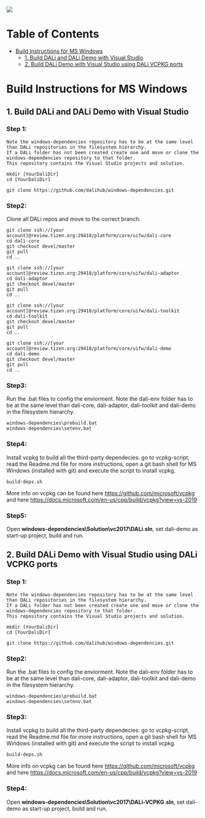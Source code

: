 <img src="https://dalihub.github.io/images/DaliLogo320x200.png">

# Table of Contents

  * [Build Instructions for MS Windows](#build-instructions)
      * [1. Build DALi and DALi Demo with Visual Studio](#1-build-with-visual-studio)
      * [2. Build DALi Demo with Visual Studio using DALi VCPKG ports](#2-buil-with-vcpkg)

# Build Instructions for MS Windows

## 1. Build DALi and DALi Demo with Visual Studio

### Step 1:
    Note the windows-dependencies repository has to be at the same level than DALi repositories in the filesystem hierarchy.
    If a DALi folder has not been created create one and move or clone the windows-dependencies repository to that folder.
    This repository contains the Visual Studio projects and solution.

    mkdir [YourDaliDir]
    cd [YourDaliDir]

    git clone https://github.com/dalihub/windows-dependencies.git
    
### Step2:
Clone all DALi repos and move to the correct branch:

    git clone ssh://[your account]@review.tizen.org:29418/platform/core/uifw/dali-core
    cd dali-core
    git checkout devel/master
    git pull
    cd ..

    git clone ssh://[your account]@review.tizen.org:29418/platform/core/uifw/dali-adaptor
    cd dali-adaptor
    git checkout devel/master
    git pull
    cd ..

    git clone ssh://[your account]@review.tizen.org:29418/platform/core/uifw/dali-toolkit
    cd dali-toolkit
    git checkout devel/master
    git pull
    cd ..

    git clone ssh://[your account]@review.tizen.org:29418/platform/core/uifw/dali-demo
    cd dali-demo
    git checkout devel/master
    git pull
    cd ..

### Step3:
Run the .bat files to config the enviorment. Note the dali-env folder has to be at the same level than dali-core, dali-adaptor, dali-toolkit and dali-demo in the filesystem hierarchy.

    windows-dependencies\prebuild.bat
    windows-dependencies\setenv.bat

### Step4:
Install vcpkg to build all the third-party dependecies: go to vcpkg-script, read the Readme.md file for more instructions,
open a git bash shell for MS Windows (installed with git) and execute the script to install vcpkg.

    build-deps.sh

More info on vcpkg can be found here https://github.com/microsoft/vcpkg and here https://docs.microsoft.com/en-us/cpp/build/vcpkg?view=vs-2019

### Step5:
Open **windows-dependencies\Solution\vc2017\DALi.sln**, set dali-demo as start-up project, build and run.

## 2. Build DALi Demo with Visual Studio using DALi VCPKG ports

### Step 1:
    Note the windows-dependencies repository has to be at the same level than DALi repositories in the filesystem hierarchy.
    If a DALi folder has not been created create one and move or clone the windows-dependencies repository to that folder.
    This repository contains the Visual Studio projects and solution.

    mkdir [YourDaliDir]
    cd [YourDaliDir]

    git clone https://github.com/dalihub/windows-dependencies.git

### Step2:
Run the .bat files to config the enviorment. Note the dali-env folder has to be at the same level than dali-core, dali-adaptor, dali-toolkit and dali-demo in the filesystem hierarchy.

    windows-dependencies\prebuild.bat
    windows-dependencies\setenv.bat

### Step3:
Install vcpkg to build all the third-party dependecies: go to vcpkg-script, read the Readme.md file for more instructions,
open a git bash shell for MS Windows (installed with git) and execute the script to install vcpkg.

    build-deps.sh

More info on vcpkg can be found here https://github.com/microsoft/vcpkg and here https://docs.microsoft.com/en-us/cpp/build/vcpkg?view=vs-2019


### Step4:
Open **windows-dependencies\Solution\vc2017\DALi-VCPKG.sln**, set dali-demo as start-up project, build and run.
